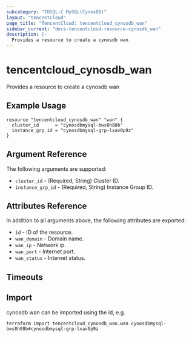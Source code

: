 ```yaml
---
subcategory: "TDSQL-C MySQL(CynosDB)"
layout: "tencentcloud"
page_title: "TencentCloud: tencentcloud_cynosdb_wan"
sidebar_current: "docs-tencentcloud-resource-cynosdb_wan"
description: |-
  Provides a resource to create a cynosdb wan
---
```


# tencentcloud_cynosdb_wan

Provides a resource to create a cynosdb wan

## Example Usage

```hcl
resource "tencentcloud_cynosdb_wan" "wan" {
  cluster_id      = "cynosdbmysql-bws8h88b"
  instance_grp_id = "cynosdbmysql-grp-lxav0p9z"
}
```

## Argument Reference

The following arguments are supported:

* `cluster_id` - (Required, String) Cluster ID.
* `instance_grp_id` - (Required, String) Instance Group ID.

## Attributes Reference

In addition to all arguments above, the following attributes are exported:

* `id` - ID of the resource.
* `wan_domain` - Domain name.
* `wan_ip` - Network ip.
* `wan_port` - Internet port.
* `wan_status` - Internet status.


## Timeouts

<no value>


## Import

cynosdb wan can be imported using the id, e.g.

```
terraform import tencentcloud_cynosdb_wan.wan cynosdbmysql-bws8h88b#cynosdbmysql-grp-lxav0p9z
```

